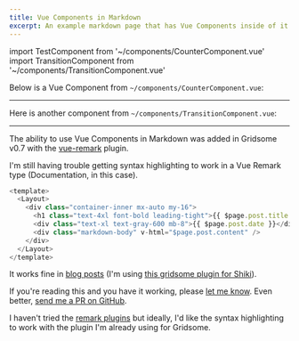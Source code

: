 ```yaml
---
title: Vue Components in Markdown
excerpt: An example markdown page that has Vue Components inside of it!
---
```

import TestComponent from '~/components/CounterComponent.vue'
import TransitionComponent from '~/components/TransitionComponent.vue'

Below is a Vue Component from `~/components/CounterComponent.vue`:

<test-component />

<hr>

Here is another component from `~/components/TransitionComponent.vue`:

<transition-component />

<hr>

The ability to use Vue Components in Markdown was added in Gridsome v0.7 with the [vue-remark](https://gridsome.org/plugins/@gridsome/vue-remark) plugin.

I'm still having trouble getting syntax highlighting to work in a Vue Remark type (Documentation, in this case).

```js
<template>
  <Layout>
    <div class="container-inner mx-auto my-16">
      <h1 class="text-4xl font-bold leading-tight">{{ $page.post.title }}</h1>
      <div class="text-xl text-gray-600 mb-8">{{ $page.post.date }}</div>
      <div class="markdown-body" v-html="$page.post.content" />
    </div>
  </Layout>
</template>
```

It works fine in [blog posts](/introduction-to-gridsome) (I'm using [this gridsome plugin for Shiki](https://gridsome.org/plugins/gridsome-plugin-remark-shiki)).

If you're reading this and you have it working, please [let me know](https://twitter.com/drehimself). Even better, [send me a PR on GitHub](https://github.com/drehimself/gridsome-portfolio-starter).

I haven't tried the [remark plugins](https://github.com/remarkjs/remark/blob/master/doc/plugins.md#list-of-plugins) but ideally, I'd like the syntax highlighting to work with the plugin I'm already using for Gridsome.
